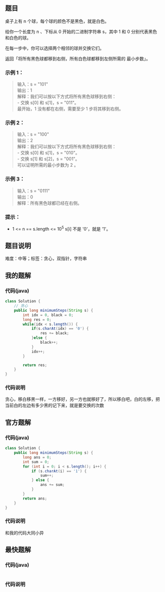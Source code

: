 ## 题目
桌子上有 n 个球，每个球的颜色不是黑色，就是白色。

给你一个长度为 n 、下标从 0 开始的二进制字符串 s，其中 1 和 0 分别代表黑色和白色的球。

在每一步中，你可以选择两个相邻的球并交换它们。

返回「将所有黑色球都移到右侧，所有白色球都移到左侧所需的 最小步数」。
### 示例 1：
> 输入：s = "101"    
> 输出：1    
> 解释：我们可以按以下方式将所有黑色球移到右侧：   
> \- 交换 s[0] 和 s[1]，s = "011"。   
>   最开始，1 没有都在右侧，需要至少 1 步将其移到右侧。   
### 示例 2：
> 输入：s = "100"   
> 输出：2   
> 解释：我们可以按以下方式将所有黑色球移到右侧：   
> \- 交换 s[0] 和 s[1]，s = "010"。   
> \- 交换 s[1] 和 s[2]，s = "001"。   
>  可以证明所需的最小步数为 2 。   
### 示例 3：
> 输入：s = "0111"   
> 输出：0   
> 解释：所有黑色球都已经在右侧。   
### 提示：
- 1 <= n == s.length <= 10<sup>5</sup>
s[i] 不是 '0'，就是 '1'。
## 题目说明
难度：中等；标签：贪心，双指针，字符串
## 我的题解
### 代码(java)
```java
class Solution {
    // 贪心
    public long minimumSteps(String s) {
        int idx = 0, black = 0;
        long res = 0;
        while(idx < s.length()) {
            if(s.charAt(idx) == '0') {
                res += black;
            }else {
                black++;
            }
            idx++;
        }

        return res;
    }
}
```
### 代码说明
贪心，移白移黑一样，一方移好，另一方也就移好了，所以移白吧，白的左移，把当前白的左边有多少黑的记下来，就是要交换的次数
## 官方题解
### 代码(java)
```java
class Solution {
    public long minimumSteps(String s) {
        long ans = 0;
        int sum = 0;
        for (int i = 0; i < s.length(); i++) {
            if (s.charAt(i) == '1') {
                sum++;
            } else {
                ans += sum;
            }
        }
        return ans;
    }
}
```
### 代码说明
和我的代码大同小异
## 最快题解
### 代码(java)
```java
```
### 代码说明
